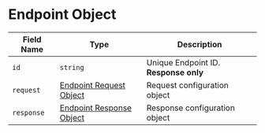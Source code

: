 # Endpoint Object

| Field Name | Type                                                | Description                           |
| ---------- | --------------------------------------------------- | ------------------------------------- |
| `id`       | `string`                                            | Unique Endpoint ID. **Response only** |
| `request`  | [Endpoint Request Object](#endpointrequestobject)   | Request configuration object          |
| `response` | [Endpoint Response Object](#endpointresponseobject) | Response configuration object         |
